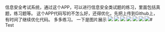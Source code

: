 信息安全考试系统，通过这个APP，可以进行信息安全类试题的练习，里面包括真题，练习题等。
这个APP代码写的不怎么好，还得优化，先把上传到Github上，有时间了继续优化代码。
多多练习。
一下是图片展示
![](https://github.com/hpulzl/TestSystem/tree/master/image/image1.png)
![](https://github.com/hpulzl/TestSystem/tree/master/image/image2.png)
![](https://github.com/hpulzl/TestSystem/tree/master/image/image3.png)
![](https://github.com/hpulzl/TestSystem/tree/master/image/image4.png)
![](https://github.com/hpulzl/TestSystem/tree/master/image/image5.png)
![](https://github.com/hpulzl/TestSystem/tree/master/image/image6.png)
![](https://github.com/hpulzl/TestSystem/tree/master/image/image7.png)# Test
